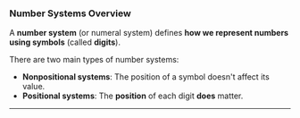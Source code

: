 
### **Number Systems Overview**

A **number system** (or numeral system) defines **how we represent numbers using symbols** (called **digits**).

There are two main types of number systems:

* **Nonpositional systems**: The position of a symbol doesn't affect its value.
* **Positional systems**: The **position** of each digit **does** matter.


---
